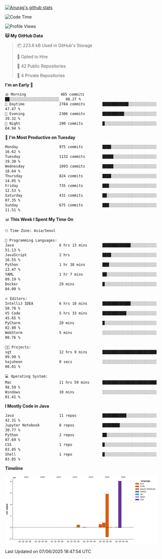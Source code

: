 [![Anurag's github stats](https://github-readme-stats.vercel.app/api?username=hajubal)](https://github.com/anuraghazra/github-readme-stats)

<!--START_SECTION:waka-->
![Code Time](http://img.shields.io/badge/Code%20Time-497%20hrs%2035%20mins-blue)

![Profile Views](http://img.shields.io/badge/Profile%20Views-0-blue)

**🐱 My GitHub Data** 

> 📦 223.6 kB Used in GitHub's Storage 
 > 
> 💼 Opted to Hire
 > 
> 📜 42 Public Repositories 
 > 
> 🔑 4 Private Repositories 
 > 
**I'm an Early 🐤** 

```text
🌞 Morning                485 commits         ██░░░░░░░░░░░░░░░░░░░░░░░   08.27 % 
🌆 Daytime                2784 commits        ████████████░░░░░░░░░░░░░   47.47 % 
🌃 Evening                2306 commits        ██████████░░░░░░░░░░░░░░░   39.32 % 
🌙 Night                  290 commits         █░░░░░░░░░░░░░░░░░░░░░░░░   04.94 % 
```
📅 **I'm Most Productive on Tuesday** 

```text
Monday                   975 commits         ████░░░░░░░░░░░░░░░░░░░░░   16.62 % 
Tuesday                  1132 commits        █████░░░░░░░░░░░░░░░░░░░░   19.30 % 
Wednesday                1093 commits        █████░░░░░░░░░░░░░░░░░░░░   18.64 % 
Thursday                 824 commits         ████░░░░░░░░░░░░░░░░░░░░░   14.05 % 
Friday                   735 commits         ███░░░░░░░░░░░░░░░░░░░░░░   12.53 % 
Saturday                 431 commits         ██░░░░░░░░░░░░░░░░░░░░░░░   07.35 % 
Sunday                   675 commits         ███░░░░░░░░░░░░░░░░░░░░░░   11.51 % 
```


📊 **This Week I Spent My Time On** 

```text
🕑︎ Time Zone: Asia/Seoul

💬 Programming Languages: 
Java                     6 hrs 13 mins       █████████████░░░░░░░░░░░░   51.13 % 
JavaScript               2 hrs               ████░░░░░░░░░░░░░░░░░░░░░   16.55 % 
Python                   1 hr 38 mins        ███░░░░░░░░░░░░░░░░░░░░░░   13.47 % 
YAML                     1 hr 7 mins         ██░░░░░░░░░░░░░░░░░░░░░░░   09.19 % 
Docker                   29 mins             █░░░░░░░░░░░░░░░░░░░░░░░░   04.00 % 

🔥 Editors: 
IntelliJ IDEA            6 hrs 10 mins       █████████████░░░░░░░░░░░░   50.78 % 
VS Code                  5 hrs 33 mins       ███████████░░░░░░░░░░░░░░   45.65 % 
PyCharm                  20 mins             █░░░░░░░░░░░░░░░░░░░░░░░░   02.80 % 
WebStorm                 5 mins              ░░░░░░░░░░░░░░░░░░░░░░░░░   00.76 % 

🐱‍💻 Projects: 
sgt                      12 hrs 9 mins       █████████████████████████   99.99 % 
hajuheon                 0 secs              ░░░░░░░░░░░░░░░░░░░░░░░░░   00.01 % 

💻 Operating System: 
Mac                      11 hrs 59 mins      █████████████████████████   98.59 % 
Windows                  10 mins             ░░░░░░░░░░░░░░░░░░░░░░░░░   01.41 % 
```

**I Mostly Code in Java** 

```text
Java                     11 repos            ███████████░░░░░░░░░░░░░░   42.31 % 
Jupyter Notebook         8 repos             ████████░░░░░░░░░░░░░░░░░   30.77 % 
Python                   2 repos             ██░░░░░░░░░░░░░░░░░░░░░░░   07.69 % 
CSS                      1 repo              █░░░░░░░░░░░░░░░░░░░░░░░░   03.85 % 
Shell                    1 repo              █░░░░░░░░░░░░░░░░░░░░░░░░   03.85 % 
```



**Timeline**

![Lines of Code chart](https://raw.githubusercontent.com/hajubal/hajubal/main/assets/bar_graph.png)


 Last Updated on 07/06/2025 18:47:54 UTC
<!--END_SECTION:waka-->